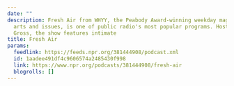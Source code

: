 ```yaml
---
date: ""
description: Fresh Air from WHYY, the Peabody Award-winning weekday magazine of contemporary
  arts and issues, is one of public radio's most popular programs. Hosted by Terry
  Gross, the show features intimate
title: Fresh Air
params:
  feedlink: https://feeds.npr.org/381444908/podcast.xml
  id: 1aadee491df4c9606574a2485430f998
  link: https://www.npr.org/podcasts/381444908/fresh-air
  blogrolls: []
---
```

